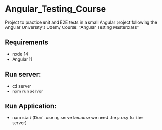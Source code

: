 # Angular_Testing_Course

Project to practice unit and E2E tests in a small Angular project following the Angular University's Udemy Course: "Angular Testing Masterclass"

<a name="#requirements"></a>

## Requirements

- node 14
- Angular 11

<a name="#run-server"></a>

## Run server:

- cd server
- npm run server

<a name="#run-app"></a>

## Run Application:

- npm start (Don't use ng serve because we need the proxy for the server)

